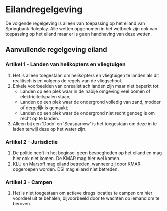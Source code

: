 # Eilandregelgeving

De volgende regelgeving is alleen van toepassing op het eiland van Springbank Roleplay. Alle wetten opgenomen in het wetboek zijn ook van toepassing op het eiland maar er is geen handhaving van deze wetten.

## Aanvullende regelgeving eiland

### Artikel 1 - Landen van helikopters en vliegtuigen

1. Het is alleen toegestaan om helikopters en vliegtuigen te landen als dit realitisch is en volgens de regels van de vliegschool.
2. Enkele voorbeelden van onrealistisch landen zijn maar niet beperkt tot:
    * Landen op een plek waar in de nabije omgeving veel bomen of elektriciteitspalen staan;
    * Landen op een plek waar de ondergrond volledig van zand, modder of dergelijk is gemaakt;
    * Landen op een plek waar de ondergrond niet recht genoeg is om recht op te landen.
2. Alleen bij een 'Dodo' en 'Seasparrow' is het toegestaan om deze in te laden terwijl deze op het water zijn.


### Artikel 2 - Jurisdictie

1. De politie heeft in het beginsel geen bevoegheden op het eiland en mag hier ook niet komen. De KMAR mag hier wel komen.
2. KLU en Marsoff mag eiland betreden, wanneer zij door KMAR opgeroepen worden. DSI mag eiland niet betreden.
### Artikel 3 - Campen

1. Het is niet toegestaan om actieve drugs locaties te campen om hier voordeel uit te behalen, bijvoorbeeld door te wachten op iemand om te beroven.
 

